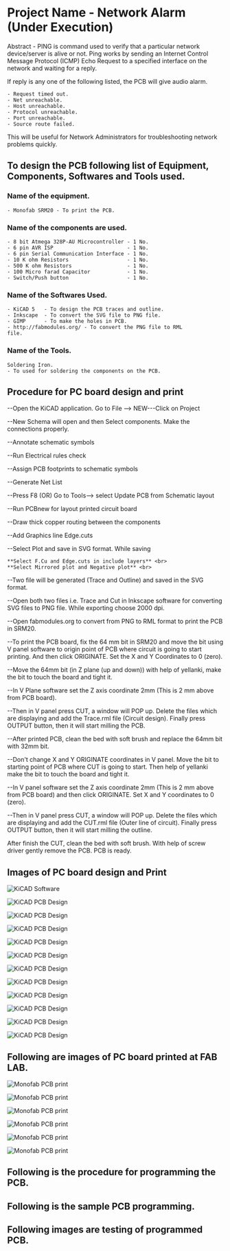 # **Project Name - Network Alarm** (__Under Execution__)

Abstract - PING is command used to verify that a particular network device/server is alive or not. Ping works by sending an Internet Control Message Protocol (ICMP) Echo Request to a specified interface on the network and waiting for a reply.<br> 

If reply is any one of the following listed, the PCB will give audio alarm.<br>

    - Request timed out.
    - Net unreachable.
    - Host unreachable.
    - Protocol unreachable.
    - Port unreachable.
    - Source route failed.

This will be useful for Network Administrators for troubleshooting network problems quickly.

## To design the PCB following list of Equipment, Components, Softwares and Tools used.<br>

### Name of the equipment.<br>

    - Monofab SRM20 - To print the PCB.

### Name of the components are used.<br>

    - 8 bit Atmega 328P-AU Microcontroller - 1 No.
    - 6 pin AVR ISP                        - 1 No.
    - 6 pin Serial Communication Interface - 1 No.
    - 10 K ohm Resistors                   - 1 No.
    - 500 K ohm Resistors                  - 1 No.
    - 100 Micro farad Capacitor            - 1 No.
    - Switch/Push button                   - 1 No.

### Name of the Softwares Used.

    - KiCAD 5   - To design the PCB traces and outline.
    - Inkscape  - To convert the SVG file to PNG file.
    - GIMP      - To make the holes in PCB.
    - http://fabmodules.org/ - To convert the PNG file to RML                             file.

### Name of the Tools.

    Soldering Iron.       
    - To used for soldering the components on the PCB.

## **Procedure for PC board design and print**<br>

--Open the KiCAD application. Go to File --> NEW---Click on Project <br>

--New Schema will open and then Select components. Make the connections properly.<br>

--Annotate schematic symbols <br>

--Run Electrical rules check <br>

--Assign PCB footprints to schematic symbols<br>

--Generate Net List <br>

--Press F8 (OR) Go to Tools--> select Update PCB from Schematic layout <br>

--Run PCBnew for layout printed circuit board <br>

--Draw thick copper routing between the components<br>

--Add Graphics line Edge.cuts <br>

--Select Plot and save in SVG format. While saving <br>

    **Select F.Cu and Edge.cuts in include layers** <br>
    **Select Mirrored plot and Negative plot** <br>

--Two file will be generated (Trace and Outline) and saved in the SVG format.<br>

--Open both two files i.e. Trace and Cut in Inkscape software for converting SVG files to PNG file. While exporting choose 2000 dpi. <br>

--Open fabmodules.org to convert from PNG to RML format to print the PCB in SRM20.<br>

--To print the PCB board, fix the 64 mm bit in SRM20 and move the bit using V panel software to origin point of PCB where circuit is going to start printing. And then click ORIGINATE. Set the X and Y Coordinates to 0 (zero).<br>

--Move the 64mm bit (in Z plane (up and down)) with help of yellanki, make the bit to touch the board and tight it.<br>

--In V Plane software set the Z axis coordinate 2mm (This is 2 mm above from PCB board).<br>

--Then in V panel press CUT, a window will POP up. Delete the files which are displaying and add the Trace.rml file (Circuit design). Finally press OUTPUT button, then it will start milling the PCB.<br>

--After printed PCB, clean the bed with soft brush and replace the 64mm bit with 32mm bit.<br>

--Don't change X and Y ORIGINATE coordinates in V panel. Move the bit to starting point of PCB where CUT is going to start. Then help of yellanki make the bit to touch the board and tight it.<br>

--In V panel software set the Z axis coordinate 2mm (This is 2 mm above from PCB board) and then click ORIGINATE. Set X and Y coordinates to 0 (zero).<br>

--Then in V panel press CUT, a window will POP up. Delete the files which are displaying and add the CUT.rml file (Outer line of circuit). Finally press OUTPUT button, then it will start milling the outline.<br>

After finish the CUT, clean the bed with soft brush. With help of screw driver gently remove the PCB. PCB is ready.<br>

## Images of PC board design and Print <br>
![KiCAD Software](proj-img/Kicad-schematiclayout-1.jpg)<br>

![KiCAD PCB Design](proj-img/Add_Componets-2.jpg)<br>

![KiCAD PCB Design](proj-img/Annotate-electricals-rules-check-3.jpg)<br>

![KiCAD PCB Design](proj-img/Assign-PCB-footprints-to-schematic-symbols-4.jpg)<br>

![KiCAD PCB Design](proj-img/PCBlayout-with-normal-connections-6.jpg)<br>

![KiCAD PCB Design](proj-img/PCBlayout-with-copper-routing-7.jpg)<br>

![KiCAD PCB Design](proj-img/PCBlayout-edgeCuts-8.jpg)<br>

![KiCAD PCB Design](proj-img/PCBplot-in-svg-format-9.jpg)<br>

![KiCAD PCB Design](proj-img/inkscape_PCBplot-svg2png_trace-10.jpg)<br>

![KiCAD PCB Design](proj-img/inkscape_PCBplot-svg2png_cut-11.jpg)<br>

![KiCAD PCB Design](proj-img/fabmodules-png2rml_trace-12.jpg)<br>

![KiCAD PCB Design](proj-img/fabmodules-png2rml_cut-13.jpg)<br>

## Following are images of PC board printed at FAB LAB. <br>

![Monofab PCB print](proj-img/Vplane-settings-14.jpg)<br>

![Monofab PCB print](proj-img/Circuit-print-on-board-15.jpg)<br>

![Monofab PCB print](proj-img/PCB-016.jpg)<br>

![Monofab PCB print](proj-img/PCB-17.jpg)<br>

![Monofab PCB print](proj-img/tools-for-pcb-design-18.jpg)<br>

![Monofab PCB print](proj-img/Soldered-PCB-19.jpg)<br>

## Following is the procedure for programming the PCB. <br> 

## Following is the sample PCB programming. <br>

## Following images are testing of programmed PCB. <br>